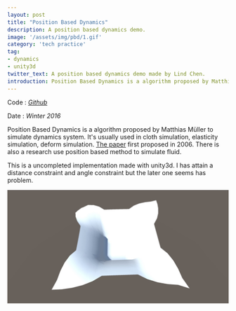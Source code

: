 ```yaml
---
layout: post
title: "Position Based Dynamics"
description: A position based dynamics demo.
image: '/assets/img/pbd/1.gif'
category: 'tech practice'
tag:
- dynamics
- unity3d
twitter_text: A position based dynamics demo made by Lind Chen. 
introduction: Position Based Dynamics is a algorithm proposed by Matthias Müller to simulate dynamics system. It's usually can be used in cloth simulation, elasticity simulation.
---
```

Code : *[Github](https://github.com/cozlind/Position-Based-Dynamics)*

Date : *Winter 2016*

Position Based Dynamics is a algorithm proposed by Matthias Müller to simulate dynamics system. It's usually used in cloth simulation, elasticity simulation, deform simulation. [The paper](http://matthias-mueller-fischer.ch/publications/posBasedDyn.pdf) first proposed in 2006. There is also a research use position based method to simulate fluid.

This is a uncompleted implementation made with unity3d. I has attain a distance constraint and angle constraint but the later one seems has problem.

![](/assets/img/pbd/2.jpg)



